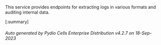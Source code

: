 






This service provides endpoints for extracting logs in various formats and auditing internal data.

[:summary]

###### Auto generated by Pydio Cells Enterprise Distribution v4.2.7 on 18-Sep-2023
